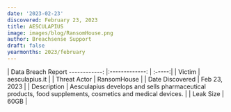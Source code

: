 ```yaml
---
date: '2023-02-23'
discovered: February 23, 2023
title: AESCULAPIUS
image: images/blog/RansomHouse.png
author: Breachsense Support
draft: false
yearmonths: 2023/february
---
```



| Data Breach Report
------------:     |:-------------:    | :-----:|
| Victim      | aesculapius.it      | 
| Threat Actor      | RansomHouse      | 
| Date Discovered      | Feb 23, 2023      | 
| Description      |  Aesculapius develops and sells pharmaceutical products, food supplements, cosmetics and medical devices.      | 
| Leak Size      | 60GB      | 

